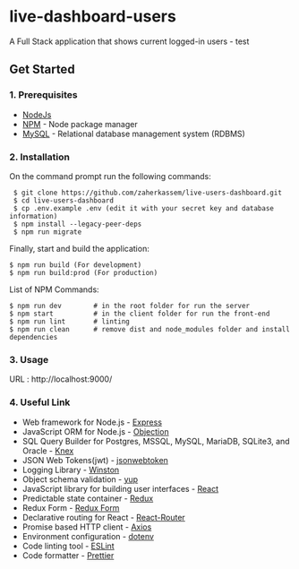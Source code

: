# live-dashboard-users
A Full Stack application that shows current logged-in users - test

## Get Started

### 1. Prerequisites

- [NodeJs](https://nodejs.org/en/)
- [NPM](https://npmjs.org/) - Node package manager
- [MySQL](https://www.mysql.com/downloads/) - Relational database management system (RDBMS)

### 2. Installation

On the command prompt run the following commands:

``` 
 $ git clone https://github.com/zaherkassem/live-users-dashboard.git
 $ cd live-users-dashboard
 $ cp .env.example .env (edit it with your secret key and database information)
 $ npm install --legacy-peer-deps
 $ npm run migrate
 ```
 Finally, start and build the application:
 
 ```
 $ npm run build (For development)
 $ npm run build:prod (For production)
```

List of NPM Commands:
 
  ```
  $ npm run dev        # in the root folder for run the server 
  $ npm start          # in the client folder for run the front-end 
  $ npm run lint       # linting
  $ npm run clean      # remove dist and node_modules folder and install dependencies
 ```

### 3. Usage

URL : http://localhost:9000/


### 4. Useful Link
- Web framework for Node.js - [Express](http://expressjs.com/)
- JavaScript ORM  for Node.js - [Objection](http://objection.org/)
- SQL Query Builder for Postgres, MSSQL, MySQL, MariaDB, SQLite3, and Oracle - [Knex](http://knexjs.org/)
- JSON Web Tokens(jwt) - [jsonwebtoken](https://www.npmjs.com/package/jsonwebtoken)
- Logging Library - [Winston](https://www.npmjs.com/package/winston)
- Object schema validation  - [yup](https://www.npmjs.com/package/yup)
- JavaScript library for building user interfaces - [React](https://facebook.github.io/react/)
- Predictable state container - [Redux](http://redux.js.org/)
- Redux Form - [Redux Form](http://redux-form.com/8.3.0/)
- Declarative routing for React - [React-Router](https://reacttraining.com/react-router/)
- Promise based HTTP client - [Axios](https://github.com/mzabriskie/axios)
- Environment configuration - [dotenv](https://www.npmjs.com/package/dotenv)
- Code linting tool - [ESLint](http://eslint.org/)
- Code formatter - [Prettier](https://www.npmjs.com/package/prettier)